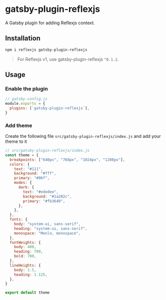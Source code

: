 # gatsby-plugin-reflexjs

A Gatsby plugin for adding Reflexjs context.

## Installation

```sh
npm i reflexjs gatsby-plugin-reflexjs
```

> For Reflexjs v1, use gatsby-plugin-reflexjs `^0.1.2`.

## Usage

### Enable the plugin

```js
// gatsby-config.js
module.exports = {
  plugins: [`gatsby-plugin-reflexjs`],
}
```

### Add theme

Create the following file `src/gatsby-plugin-reflexjs/index.js` and add your theme to it

```js
// src/gatsby-plugin-reflexjs/index.js
const theme = {
  breakpoints: ["640px", "768px", "1024px", "1280px"],
  colors: {
    text: "#111",
    background: "#fff",
    primary: "#06f",
    modes: {
      dark: {
        text: "#ededee",
        background: "#1a202c",
        primary: "#fb3640",
      },
    },
  },
  fonts: {
    body: "system-ui, sans-serif",
    heading: "system-ui, sans-serif",
    monospace: "Menlo, monospace",
  },
  fontWeights: {
    body: 400,
    heading: 700,
    bold: 700,
  },
  lineHeights: {
    body: 1.5,
    heading: 1.125,
  },
}

export default theme
```
